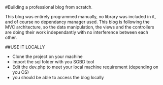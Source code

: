 #Building a professional blog from scratch.


This blog was entirely programmed manually, no library was included in it, and of course no dependancy manager used.
This blog is following the MVC architecture, so the data manipulation, the views and the controllers are doing their work independantly with no interference between each other.

##USE IT LOCALLY

- Clone the project on your machine
- Import the sql folder with you SGBD tool
- Edit the dev.php to meet your local machine requirement (depending on you OS)
- you should be able to access the blog locally


